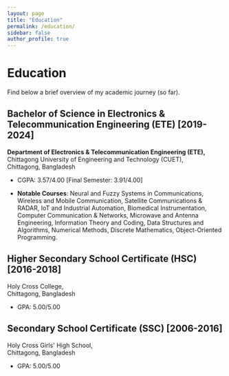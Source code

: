 ```yaml
---
layout: page
title: "Education"
permalink: /education/
sidebar: false
author_profile: true
---
```


# Education

Find below a brief overview of my academic journey (so far).

## Bachelor of Science in Electronics & Telecommunication Engineering (ETE) [2019-2024]  
**Department of Electronics & Telecommunication Engineering (ETE),**  
Chittagong University of Engineering and Technology (CUET),  
Chittagong, Bangladesh  
- CGPA: 3.57/4.00 [Final Semester: 3.91/4.00]

- **Notable Courses**: Neural and Fuzzy Systems in Communications, Wireless and Mobile Communication, Satellite Communications & RADAR, IoT and Industrial Automation, Biomedical Instrumentation, Computer Communication & Networks, Microwave and Antenna Engineering, Information Theory and Coding, Data Structures and Algorithms, Numerical Methods, Discrete Mathematics, Object-Oriented Programming.

## Higher Secondary School Certificate (HSC) [2016-2018]  
Holy Cross College,  
Chittagong, Bangladesh  
- GPA: 5.00/5.00

## Secondary School Certificate (SSC) [2006-2016]  
Holy Cross Girls' High School,  
Chittagong, Bangladesh  
- GPA: 5.00/5.00
